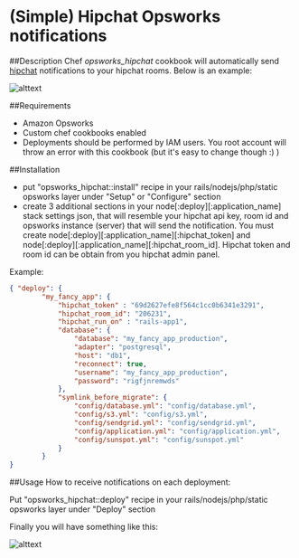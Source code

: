 # (Simple) Hipchat Opsworks notifications

##Description
Chef *opsworks_hipchat* cookbook will automatically send [hipchat](http://www.hipchat.com)
notifications to your hipchat rooms. Below is an example:

![alttext](https://github.com/wzin/opsworks_hipchat/blob/master/images/notification_example.png?raw=true "")

##Requirements
- Amazon Opsworks
- Custom chef cookbooks enabled 
- Deployments should be performed by IAM users. You root account will throw an error with this cookbook (but it's easy to change though :) )

##Installation 
* put "opsworks_hipchat::install" recipe in your rails/nodejs/php/static opsworks layer under "Setup" or "Configure" section
* create 3 additional sections in your node[:deploy][:application_name] stack settings json,
that will resemble your hipchat api key, room id and opsworks instance
(server) that will send the notification. You must create node[:deploy][:application_name][:hipchat_token] and node[:deploy][:application_name][:hipchat_room_id]. Hipchat token and room id can be obtain from you hipchat admin panel.

Example:

```json
{ "deploy": {
        "my_fancy_app": {
            "hipchat_token" : "69d2627efe8f564c1cc0b6341e3291",
            "hipchat_room_id": "206231",
            "hipchat_run_on" : "rails-app1",
            "database": {
                "database": "my_fancy_app_production",
                "adapter": "postgresql",
                "host": "db1",
                "reconnect": true,
                "username": "my_fancy_app_production",
                "password": "rigfjnremwds"
            },
            "symlink_before_migrate": {
                "config/database.yml": "config/database.yml",
                "config/s3.yml": "config/s3.yml",
                "config/sendgrid.yml": "config/sendgrid.yml",
                "config/application.yml": "config/application.yml",
                "config/sunspot.yml": "config/sunspot.yml"
            }
        }
}
```

##Usage
How to receive notifications on each deployment:

Put "opsworks_hipchat::deploy" recipe in your rails/nodejs/php/static opsworks layer under "Deploy" section

Finally you will have something like this:

![alttext](https://github.com/wzin/opsworks_hipchat/blob/master/images/configuration_example.png?raw=true "")
